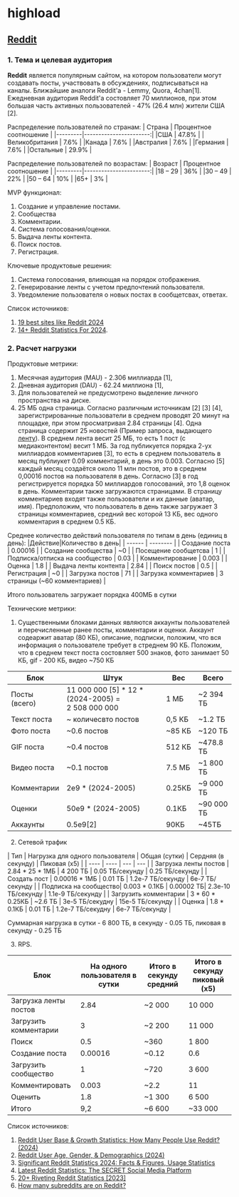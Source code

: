 # highload

## [Reddit](https://www.reddit.com/)

### 1. Тема и целевая аудитория

**Reddit** является популярным сайтом, на котором пользователи могут создавать посты, участвовать в обсуждениях, подписываться на каналы. Ближайшие аналоги Reddit'а - Lemmy, Quora, 4chan[1].
Ежедневная аудитория Reddit'а состовляет 70 миллионов, при этом большая часть активных пользователей - 47% (26.4 млн) жители США [2].

Распределение пользователей по странам:
| Страна  | Процентное соотношение |
|---------|-----------------------:|
|США  |	47.8%                      |
|Великобритания  |	7.6%           |
|Канада  |	7.6%                   |
|Австралия    |	7.6%               |
|Германия    |	7.6%               |
|Остальные    |	29.9%              |

Распределение пользователей по возрастам:
| Возраст | Процентное соотношение |
|---------|-----------------------:|
|18 – 29  |	36%                    |
|30 – 49  |	22%                    |
|50 – 64  |	10%                    |
|65+      |	3%                     |

MVP функционал:
1. Создание и управление постами.
2. Сообщества
3. Комментарии.
4. Система голосования/оценки.
5. Выдача ленты контента.
6. Поиск постов.
7. Регистрация.

Ключевые продуктовые решения:
1. Система голосования, влияющая на порядок отображения.
2. Генерирование ленты с учетом предпочтений пользователя.
3. Уведомление пользователя о новых постах в сообщетсвах, ответах.

Список источников:
1. [19 best sites like Reddit 2024](https://rigorousthemes.com/blog/best-reddit-alternatives/)
2. [14+ Reddit Statistics For 2024](https://www.demandsage.com/reddit-statistics/).

### 2. Расчет нагрузки

Продуктовые метрики:
1. Месячная аудитория (MAU) - 2.306 миллиарда [1],
2. Дневная аудитория (DAU) - 62.24 миллиона [1],
3. Для пользователей не предусмотрено выделение личного пространства на диске.
4. 25 МБ одна страница. Согласно различным источникам [2] [3] [4], зарегистрированные пользователи в среднем проводят 20 минут на площадке, при этом просматривая 2.84 страницы [4]. Одна страница содержит 25 новостей (Пример запроса, выдающего [ленту](https://www.reddit.com/svc/shreddit/feeds/popular-feed)). В среднем лента весит 25 МБ, то есть 1 пост (с медиаконтентом) весит 1 МБ. За год публикуется порядка 2-ух миллиардов комментариев [3], то есть в среднем пользователь в месяц публиукет 0.09 комментарий, в день это 0.003. Согласно [5] каждый месяц создаётся около 11 млн постов, это в среднем 0,00016 постов на пользователя в день. Согласно [3] в год регистрируется порядка 50 миллиардов голосований, это 1,8 оценок в день. Комментарии также загружаются страницами. В страницу комментариев входят также пользователи и их данные (аватар, имя). Предположим, что пользователь в день также загружает 3 страницы комментариев, средний вес которой 13 КБ, вес одного комментария в среднем 0.5 КБ. 

Среднее количество действий пользователя по типам в день (единиц в день):
|Действие|Количество в день|
| ------ | -------- |
| Создание поста | 0.00016 |
| Создание сообщества | ~0 |
| Посещение сообщетсва | 1 |
| Подписка/отписка на сообщество | 0.03 |
| Комментирование | 0.003 |
| Оценка | 1.8 |
| Выдача ленты контента | 2.84 |
| Поиск постов | 0.5 |
| Регистрация | ~0 |
| Загрузка постов | 71 |
| Загрузка комментариев | 3 страницы (~60 комментариев) |

Итого пользователь загружает порядка 400МБ в сутки

Технические метрики:
1. Существенными блоками данных являются аккаунты пользователей и перечисленные ранее посты, комментарии и оценки. Аккаунт содеаржит аватар (80 КБ), описание, подписки, положим, что вся информация о пользователе требует в стреднем 90 КБ. Положим, что в среднем текст поста состовляет 500 знаков, фото занимает 50 КБ, gif - 200 КБ, видео ~750 КБ

| Блок | Штук | Вес | Всего |
| ---- | ---- | --- | ----- |
| Посты (всего) | 11 000 000 [5] * 12 * (2024-2005) = 2 508 000 000| 1 МБ | ~2 394 ТБ |
| Текст поста | ~ количесвто постов | 0,5 КБ | ~1.2 ТБ |
| Фото поста | ~0.6 постов | ~85 КБ | ~120 ТБ |
| GIF поста | ~0.4 постов | 512 КБ | ~478.8 ТБ |
| Видео поста | ~0.1 постов | 7.5 МБ | ~1 800 ТБ |
| Комментарии | 2e9 * (2024-2005) | 0.25КБ | ~9 000 ТБ |
| Оценки | 50e9 * (2024-2005) | 0.1КБ | ~90 000 ТБ |
| Аккаунты | 0.5e9[2] | 90КБ | ~45ТБ |

2. Сетевой трафик

| Тип | Нагрузка для одного пользователя | Общая (сутки) | Сердняя (в секунду) | Пиковая (x5) |
| ---- | ---- | --- | --- |
| Загрузка ленты постов | 2.84 * 25 * 1МБ | 4 200 ТБ | 0.05 ТБ/секунду | 0.25 ТБ/секунду |
| Создать пост          | 0.00016 * 1МБ   | 0.01 ТБ  | 1.2e-7 ТБ/секунду | 6e-7 ТБ/секунду |
| Подписка на сообщество| 0.003 * 0.1КБ   | 0.00002 ТБ| 2.3e-10 ТБ/секунду | 1.1e-9 ТБ/секунду |
| Загрузить комментарии | 3 * 60 * 0.25КБ | ~2.6 ТБ  | 3e-5 ТБ/секудну | 15e-5 ТБ/секунду |
| Оценка                | 1.8 * 0.1КБ     | 0.01 ТБ  | 1.2e-7 ТБ/секудну | 6e-7 ТБ/секунду |

Суммарная нагрузка в сутки - 6 800 ТБ, в секунду - 0.05 ТБ, пиковая в секунду - 0.25 ТБ

3. RPS.

| Блок | На одного пользователя в сутки | Итого в секунду средний | Итого в секунду пиковый (x5) |
| ---- | ---- | --- | --- |
| Загрузка ленты постов | 2.84 | ~2 000 | 10 000 | 
| Загрузить комментарии | 3 | ~2 200 | 11 000 |
| Поиск | 0.5 | ~360 | 1 800 |
| Создание поста | 0.00016 | ~0.12 | 0.6 |
| Загрузить сообщество | 1 | ~720 | 3 600 |
| Комментировать | 0.003 | ~2.2 | 11 | 
|Оценить | 1.8 | ~1 300 | 6 500 |
|Итого| 9,2 | ~6 600| ~33 000 |

Список источников:
1. [Reddit User Base & Growth Statistics: How Many People Use Reddit? (2024)](https://www.bankmycell.com/blog/number-of-reddit-users/)
2. [Reddit User Age, Gender, & Demographics (2024)](https://explodingtopics.com/blog/reddit-users)
3. [Significant Reddit Statistics 2024: Facts & Figures, Usage Statistics](https://bytegain.com/reddit-statistics/)
4. [Latest Reddit Statistics: The SECRET Social Media Platform](https://www.ileeline.com/reddit-statistics/)
5. [20+ Riveting Reddit Statistics [2023]](https://www.zippia.com/advice/reddit-statistics/)
6. [How many subreddits are on Reddit?](https://wegotthiscovered.com/social-media/how-many-subreddits-are-on-reddit/)
